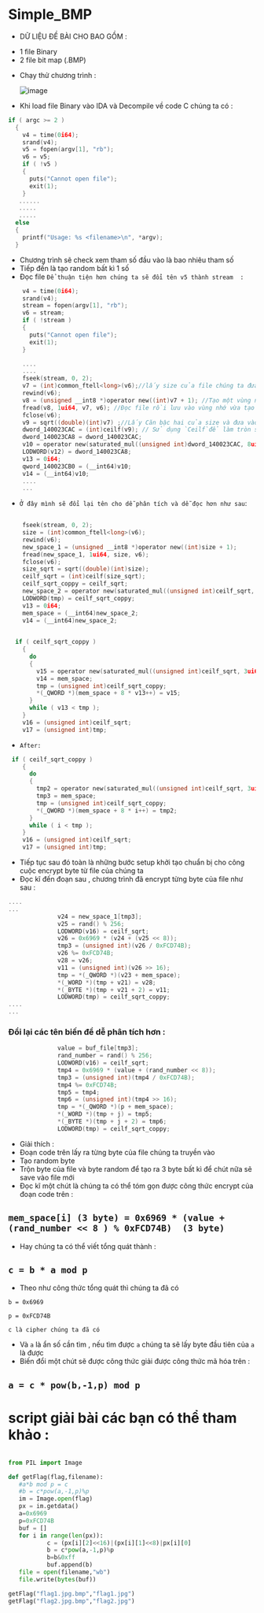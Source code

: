 # Simple_BMP
- DỮ LIỆU ĐỀ BÀI CHO BAO GỒM :
 + 1 file Binary 
 + 2 file bit map (.BMP) 
- Chạy thử chương trình : 

  ![image](https://user-images.githubusercontent.com/57254763/168132128-895b6745-223c-43ed-a6b1-9ac35171b11d.png)
  
- Khi load file Binary vào IDA và Decompile về code C chúng ta có :
```C
if ( argc >= 2 )
  {
    v4 = time(0i64);
    srand(v4);
    v5 = fopen(argv[1], "rb");
    v6 = v5;
    if ( !v5 )
    {
      puts("Cannot open file");
      exit(1);
    }
   ...... 
   .....
   .....
  else
  {
    printf("Usage: %s <filename>\n", *argv);
  }
```
- Chương trình sẽ check xem tham số đầu vào là bao nhiêu tham số 
- Tiếp đến là tạo random bất kì 1 số 
- Đọc file
`Để thuận tiện hơn chúng ta sẽ đổi tên v5 thành stream  :` 
```C
    v4 = time(0i64);
    srand(v4);
    stream = fopen(argv[1], "rb");
    v6 = stream;
    if ( !stream )
    {
      puts("Cannot open file");
      exit(1);
    }

```
 

```C
    ....
    ....
    fseek(stream, 0, 2);
    v7 = (int)common_ftell<long>(v6);//lấy size của file chúng ta đưa vào (`v7`)
    rewind(v6);
    v8 = (unsigned __int8 *)operator new((int)v7 + 1); //Tạo một vùng nhớ với size là size của file
    fread(v8, 1ui64, v7, v6); //Đọc file rồi lưu vào vùng nhớ vừa tạo (`lưu vào v8`)
    fclose(v6);
    v9 = sqrt((double)(int)v7) ;//Lấy Căn bậc hai của size và đưa vào biến `v9`
    dword_140023CAC = (int)ceilf(v9); // Sử dụng `Ceilf`để làm tròn số vừa căn bậc hai (`v9`) rồi lưu vào Memory
    dword_140023CA8 = dword_140023CAC;
    v10 = operator new(saturated_mul((unsigned int)dword_140023CAC, 8ui64));
    LODWORD(v12) = dword_140023CA8;
    v13 = 0i64;
    qword_140023CB0 = (__int64)v10;
    v14 = (__int64)v10;
    ....
    ...
```
- `Ở đây mình sẽ đổi lại tên cho dễ phân tích và dễ đọc hơn như sau`:
```C
    
    fseek(stream, 0, 2);
    size = (int)common_ftell<long>(v6);
    rewind(v6);
    new_space_1 = (unsigned __int8 *)operator new((int)size + 1);
    fread(new_space_1, 1ui64, size, v6);
    fclose(v6);
    size_sqrt = sqrt((double)(int)size);
    ceilf_sqrt = (int)ceilf(size_sqrt);
    ceilf_sqrt_coppy = ceilf_sqrt;
    new_space_2 = operator new(saturated_mul((unsigned int)ceilf_sqrt, 8ui64));
    LODWORD(tmp) = ceilf_sqrt_coppy;
    v13 = 0i64;
    mem_space = (__int64)new_space_2;
    v14 = (__int64)new_space_2;
    
```
```C
  if ( ceilf_sqrt_coppy )
    {
      do
      {
        v15 = operator new(saturated_mul((unsigned int)ceilf_sqrt, 3ui64));// set up thêm một vùng nhớ nữa bên trong vùng nhớ vừa được tạo bên trên (`mem_space`) , cái này có thể hiểu là đang tạo ra 1 mảng 2 chiều 
        v14 = mem_space;
        tmp = (unsigned int)ceilf_sqrt_coppy;
        *(_QWORD *)(mem_space + 8 * v13++) = v15;
      }
      while ( v13 < tmp );
    }
    v16 = (unsigned int)ceilf_sqrt;
    v17 = (unsigned int)tmp;
```
- `After: `
```C
 if ( ceilf_sqrt_coppy )
    {
      do
      {
        tmp2 = operator new(saturated_mul((unsigned int)ceilf_sqrt, 3ui64));
        tmp3 = mem_space;
        tmp = (unsigned int)ceilf_sqrt_coppy;
        *(_QWORD *)(mem_space + 8 * i++) = tmp2;
      }
      while ( i < tmp );
    }
    v16 = (unsigned int)ceilf_sqrt;
    v17 = (unsigned int)tmp;
```
- Tiếp tục sau đó toàn là những bước setup khởi tạo chuẩn bị cho công cuộc encrypt byte từ file của chúng ta 
- Đọc kĩ đến đoạn sau , chương trình đã encrypt từng byte của file như sau :
```C
....
...
              v24 = new_space_1[tmp3];
              v25 = rand() % 256;
              LODWORD(v16) = ceilf_sqrt;
              v26 = 0x6969 * (v24 + (v25 << 8));
              tmp3 = (unsigned int)(v26 / 0xFCD74B);
              v26 %= 0xFCD74B;
              v28 = v26;
              v11 = (unsigned int)(v26 >> 16);
              tmp = *(_QWORD *)(v23 + mem_space);
              *(_WORD *)(tmp + v21) = v28;
              *(_BYTE *)(tmp + v21 + 2) = v11;
              LODWORD(tmp) = ceilf_sqrt_coppy;
....
...
```
### Đổi lại các tên biến để dễ phân tích hơn : 
```C
              value = buf_file[tmp3];
              rand_number = rand() % 256;
              LODWORD(v16) = ceilf_sqrt;
              tmp4 = 0x6969 * (value + (rand_number << 8));
              tmp3 = (unsigned int)(tmp4 / 0xFCD74B);
              tmp4 %= 0xFCD74B;
              tmp5 = tmp4;
              tmp6 = (unsigned int)(tmp4 >> 16);
              tmp = *(_QWORD *)(p + mem_space);
              *(_WORD *)(tmp + j) = tmp5;
              *(_BYTE *)(tmp + j + 2) = tmp6;
              LODWORD(tmp) = ceilf_sqrt_coppy;
```

- Giải thích : 
- Đoạn code trên lấy ra từng byte của file chúng ta truyền vào 
- Tạo random byte 
- Trộn byte của file và byte random để tạo ra 3 byte bất kì để chút nữa sẽ save vào file mới 
-  Đọc kĩ một chút là chúng ta có thể tóm gọn được công thức encrypt của đoạn code trên : 
  
  ## `mem_space[i] (3 byte) = 0x6969 * (value +(rand_number << 8 ) % 0xFCD74B)  (3 byte)`
 - Hay chúng ta có thể viết tổng quát thành :
  ## `c = b * a mod p`
 - Theo như công thức tổng quát thì chúng ta đã có
 
 `b = 0x6969`
 
 `p = 0xFCD74B`
 
 `c là cipher chúng ta đã có`
 - Và `a` là ẩn số cần tìm , nếu tìm được `a` chúng ta sẽ lấy byte đầu tiên của `a` là được
 - Biến đổi một chút sẽ được công thức giải được công thức mã hóa trên :
 ## `a = c * pow(b,-1,p) mod p`
 # script giải bài các bạn có thể tham khảo : 
 ```python
 
 from PIL import Image

def getFlag(flag,filename):
    #a*b mod p = c
    #b = c*pow(a,-1,p)%p
    im = Image.open(flag)
    px = im.getdata()
    a=0x6969
    p=0xFCD74B
    buf = []
    for i in range(len(px)):
            c = (px[i][2]<<16)|(px[i][1]<<8)|px[i][0]
            b = c*pow(a,-1,p)%p
            b=b&0xff
            buf.append(b)
    file = open(filename,"wb")
    file.write(bytes(buf))    

getFlag("flag1.jpg.bmp","flag1.jpg")
getFlag("flag2.jpg.bmp","flag2.jpg")

 ```
